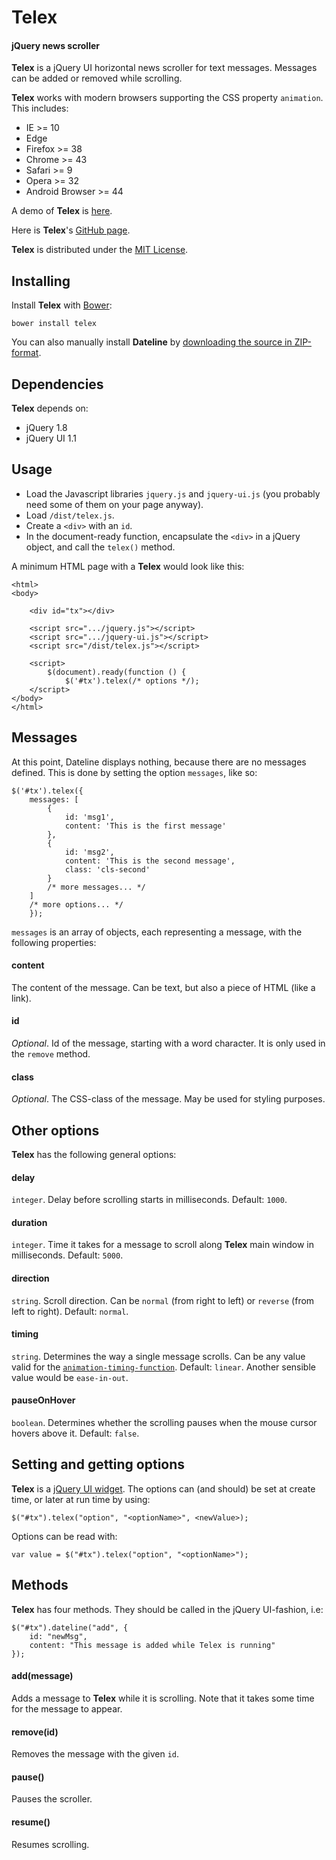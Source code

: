 Telex
=====

#### jQuery news scroller ####

**Telex** is a jQuery UI horizontal news scroller for text messages. Messages can be added or removed while scrolling.

**Telex** works with modern browsers supporting the CSS property `animation`. This includes:

- IE >= 10
- Edge
- Firefox >= 38
- Chrome >= 43
- Safari >= 9
- Opera >= 32
- Android Browser >= 44

A demo of **Telex** is [here](http://www.sjaakpriester.nl/software/telex).

Here is **Telex**'s  [GitHub page](https://github.com/sjaakp/telex).

**Telex** is distributed under the [MIT License](http://mit-license.org/).

## Installing ##

Install **Telex** with [Bower](http://bower.io/):

	bower install telex

You can also manually install **Dateline** by [downloading the source in ZIP-format](https://github.com/sjaakp/telex/archive/master.zip).

## Dependencies ##

**Telex** depends on:

- jQuery 1.8
- jQuery UI 1.1

## Usage ##

- Load the Javascript libraries `jquery.js` and `jquery-ui.js` (you probably need some of them on your page anyway).
- Load `/dist/telex.js`.
- Create a `<div>` with an `id`. 
- In the document-ready function, encapsulate the `<div>` in a jQuery object, and call the `telex()` method.

A minimum HTML page with a **Telex** would look like this:

	<html>
	<body>

		<div id="tx"></div>

		<script src=".../jquery.js"></script>
		<script src=".../jquery-ui.js"></script>
		<script src="/dist/telex.js"></script>

		<script>
			$(document).ready(function () {
				$('#tx').telex(/* options */);
		</script>
	</body>
	</html>

## Messages ##

At this point, Dateline displays nothing, because there are no messages defined. This is done by setting the option `messages`, like so:

	$('#tx').telex({
		messages: [
			{
            	id: 'msg1',
            	content: 'This is the first message'
			},
			{
            	id: 'msg2',
            	content: 'This is the second message',
				class: 'cls-second'
			}
			/* more messages... */
		]
		/* more options... */
		});

`messages` is an array of objects, each representing a message, with the following properties:

#### content ####

The content of the message. Can be text, but also a piece of HTML (like a link).

#### id ####

*Optional*. Id of the message, starting with a word character. It is only used in the `remove` method.

#### class ####

*Optional*. The CSS-class of the message. May be used for styling purposes.

## Other options ##

**Telex** has the following general options:

#### delay ####

`integer`. Delay before scrolling starts in milliseconds. Default: `1000`.

#### duration ####

`integer`. Time it takes for a message to scroll along **Telex** main window in milliseconds. Default: `5000`.

#### direction ####

`string`. Scroll direction. Can be `normal` (from right to left) or `reverse` (from left to right). Default: `normal`.

#### timing ####

`string`. Determines the way a single message scrolls. Can be any value valid for the [`animation-timing-function`](https://developer.mozilla.org/en-US/docs/Web/CSS/animation-timing-function "MDN Network"). Default: `linear`. Another sensible value would be `ease-in-out`.

#### pauseOnHover ####

`boolean`. Determines whether the scrolling pauses when the mouse cursor hovers above it. Default: `false`.


## Setting and getting options ##

**Telex** is a [jQuery UI widget](http://wiki.jqueryui.com/w/page/12137708/How%20to%20use%20jQuery%20UI%20widgets "jQuery wiki"). The options can (and should) be set at create time, or later at run time by using:

	$("#tx").telex("option", "<optionName>", <newValue>);  

Options can be read with:

	var value = $("#tx").telex("option", "<optionName>");

## Methods ##

**Telex** has four methods. They should be called in the jQuery UI-fashion, i.e:

	$("#tx").dateline("add", {
		id: "newMsg",
		content: "This message is added while Telex is running"
	});  

#### add(message) ####

Adds a message to **Telex** while it is scrolling. Note that it takes some time for the message to appear.

#### remove(id) ####

Removes the message with the given `id`.

#### pause() ####

Pauses the scroller.

#### resume() ####

Resumes scrolling.
